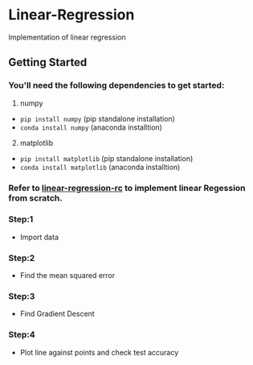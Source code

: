 # **Linear-Regression**
Implementation of linear regression

## **Getting Started**
### You'll need the following dependencies to get started:
1. numpy 
  * `pip install numpy` (pip standalone installation)
  * `conda install numpy` (anaconda installtion)
2. matplotlib
  * `pip install matplotlib` (pip standalone installation)
  * `conda install matplotlib` (anaconda installtion)
  
### Refer to [linear-regression-rc](https://github.com/sanket-k/Linear-Regression/blob/master/linear-regression-rc.html) to implement linear Regession from scratch.

### **Step:1**
* Import data

### **Step:2**
* Find the mean squared error

### **Step:3**
* Find Gradient Descent

### **Step:4**
* Plot line against points and check test accuracy
